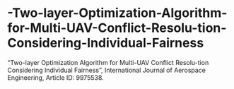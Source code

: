 # -Two-layer-Optimization-Algorithm-for-Multi-UAV-Conflict-Resolu-tion-Considering-Individual-Fairness
“Two-layer Optimization Algorithm for Multi-UAV Conflict Resolu-tion Considering Individual Fairness”, International Journal of Aerospace Engineering, Article ID: 9975538.
